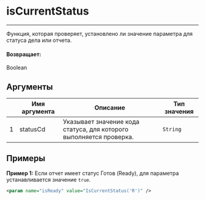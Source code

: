 # isCurrentStatus

---

Функция, которая проверяет, установлено ли значение параметра для статуса дела или отчета.

#### Возвращает:

Boolean

## Аргументы

|  | Имя аргумента | Описание | Тип значения |
| --- | --- | --- | --- |
| 1 | statusCd | Указывает значение кода статуса, для которого выполняется проверка. | `String` |

## Примеры

**Пример 1:** Если отчет имеет статус Готов (Ready), для параметра устанавливается значение `true`.
```xml
<param name="isReady" value="IsCurrentStatus('R')" />
```

